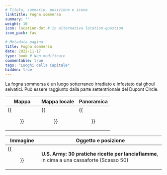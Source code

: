 ```yaml
---
# Titolo, sommario, posizione e icona
linktitle: Fogna sommersa
summary: ""
weight: 10
icon: location-dot # in alternativa location-question
icon_pack: fas

# Metadata pagina
title: Fogna sommersa
date: 2022-11-17
type: book # Non modificare
commentable: true
tags: "Luoghi della Capitale"
hidden: true
---
```



La fogna sommersa è un luogo sotterraneo irradiato e infestato dai ghoul selvatici. Può essere raggiunto dalla parte settentrionale del Dupont Circle. 

| Mappa | Mappa locale | Panoramica |
| ----- | ------------ | ---------- |
|  {{<figure src="Dupont_NE_loc.webp">}} | {{<figure src="Sunken_sewer_loc.webp">}}  |  {{<figure src="Sunken_Sewer.webp">}} |

| Immagine | Oggetto e posizione |
| -------- | ------------------- |
| {{<figure src="US_Army_HFR_sunken_sewer.webp">}}  | **U.S. Army: 30 pratiche ricette per lanciafiamme**,  in cima a una cassaforte (Scasso 50)  |